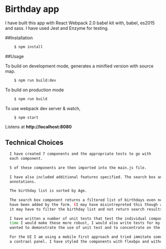 # Birthday app
I have built this app with React Webpack 2.0 babel kit with, babel, es2015 and sass. I have 
used Jest and Enzyme for testing. 

##Installation

```bash
    $ npm install
```

##Usage

To build on development mode, generates a minified version with source map.

```bash
    $ npm run build:dev
```

To build on production mode

```bash
    $ npm run build
```

To use webpack dev server & watch,

```bash
    $ npm start
```

Listens at **http://localhost:8080**

## Technical Choices
```bash
  I have created 7 components and the appropriate tests to go with
  each component.
  
  5 of these components are then imported into the main.js file.
  
  I have also included additional features specified. The search box and the
  annotations. 
  
  The birthday list is sorted by Age.
  
  The search box component returns a filtered list of birthdays even new birthdays that
  have been added by the form. (I may have misintrepreted this though as I think 
  it may have to filter the birthday list and not return search results, apologies if so). 
  
  I have written a number of unit tests that test the individual components. If I had more 
  time I would make these more robust, I would also write tests for my util functions. But I just 
  wanted to demonstrate the use of unit test and to concentrate on the UI and the app.
  
  For the UI I am using a mobile first approach and tried immitate something that resembles
  a contraol panel. I have styled the components with flexbpx and without the use af framework.
  
```
